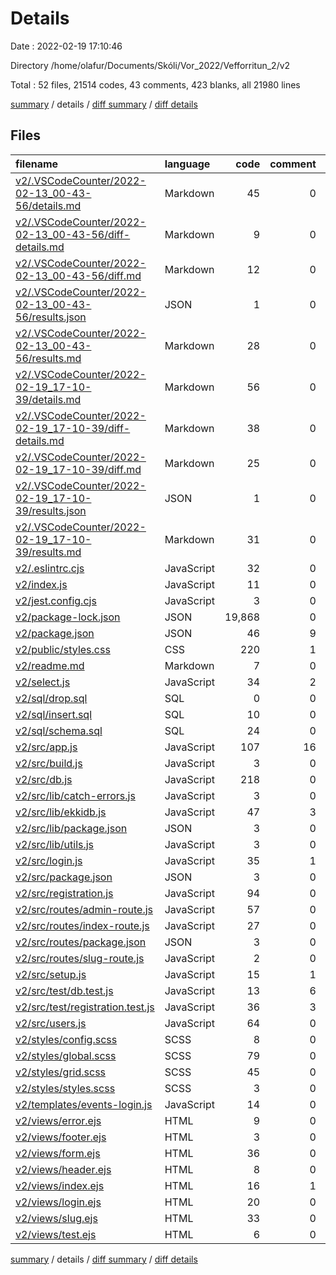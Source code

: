 # Details

Date : 2022-02-19 17:10:46

Directory /home/olafur/Documents/Skóli/Vor_2022/Vefforritun_2/v2

Total : 52 files, 21514 codes, 43 comments, 423 blanks, all 21980 lines

[summary](results.md) / details / [diff summary](diff.md) / [diff details](diff-details.md)

## Files

| filename                                                                                                        | language   |   code | comment | blank |  total |
| :-------------------------------------------------------------------------------------------------------------- | :--------- | -----: | ------: | ----: | -----: |
| [v2/.VSCodeCounter/2022-02-13_00-43-56/details.md](/v2/.VSCodeCounter/2022-02-13_00-43-56/details.md)           | Markdown   |     45 |       0 |     6 |     51 |
| [v2/.VSCodeCounter/2022-02-13_00-43-56/diff-details.md](/v2/.VSCodeCounter/2022-02-13_00-43-56/diff-details.md) | Markdown   |      9 |       0 |     6 |     15 |
| [v2/.VSCodeCounter/2022-02-13_00-43-56/diff.md](/v2/.VSCodeCounter/2022-02-13_00-43-56/diff.md)                 | Markdown   |     12 |       0 |     7 |     19 |
| [v2/.VSCodeCounter/2022-02-13_00-43-56/results.json](/v2/.VSCodeCounter/2022-02-13_00-43-56/results.json)       | JSON       |      1 |       0 |     0 |      1 |
| [v2/.VSCodeCounter/2022-02-13_00-43-56/results.md](/v2/.VSCodeCounter/2022-02-13_00-43-56/results.md)           | Markdown   |     28 |       0 |     7 |     35 |
| [v2/.VSCodeCounter/2022-02-19_17-10-39/details.md](/v2/.VSCodeCounter/2022-02-19_17-10-39/details.md)           | Markdown   |     56 |       0 |     6 |     62 |
| [v2/.VSCodeCounter/2022-02-19_17-10-39/diff-details.md](/v2/.VSCodeCounter/2022-02-19_17-10-39/diff-details.md) | Markdown   |     38 |       0 |     6 |     44 |
| [v2/.VSCodeCounter/2022-02-19_17-10-39/diff.md](/v2/.VSCodeCounter/2022-02-19_17-10-39/diff.md)                 | Markdown   |     25 |       0 |     7 |     32 |
| [v2/.VSCodeCounter/2022-02-19_17-10-39/results.json](/v2/.VSCodeCounter/2022-02-19_17-10-39/results.json)       | JSON       |      1 |       0 |     0 |      1 |
| [v2/.VSCodeCounter/2022-02-19_17-10-39/results.md](/v2/.VSCodeCounter/2022-02-19_17-10-39/results.md)           | Markdown   |     31 |       0 |     7 |     38 |
| [v2/.eslintrc.cjs](/v2/.eslintrc.cjs)                                                                           | JavaScript |     32 |       0 |     1 |     33 |
| [v2/index.js](/v2/index.js)                                                                                     | JavaScript |     11 |       0 |     5 |     16 |
| [v2/jest.config.cjs](/v2/jest.config.cjs)                                                                       | JavaScript |      3 |       0 |     1 |      4 |
| [v2/package-lock.json](/v2/package-lock.json)                                                                   | JSON       | 19,868 |       0 |     1 | 19,869 |
| [v2/package.json](/v2/package.json)                                                                             | JSON       |     46 |       9 |     1 |     56 |
| [v2/public/styles.css](/v2/public/styles.css)                                                                   | CSS        |    220 |       1 |    47 |    268 |
| [v2/readme.md](/v2/readme.md)                                                                                   | Markdown   |      7 |       0 |     7 |     14 |
| [v2/select.js](/v2/select.js)                                                                                   | JavaScript |     34 |       2 |    11 |     47 |
| [v2/sql/drop.sql](/v2/sql/drop.sql)                                                                             | SQL        |      0 |       0 |     1 |      1 |
| [v2/sql/insert.sql](/v2/sql/insert.sql)                                                                         | SQL        |     10 |       0 |     3 |     13 |
| [v2/sql/schema.sql](/v2/sql/schema.sql)                                                                         | SQL        |     24 |       0 |     4 |     28 |
| [v2/src/app.js](/v2/src/app.js)                                                                                 | JavaScript |    107 |      16 |    35 |    158 |
| [v2/src/build.js](/v2/src/build.js)                                                                             | JavaScript |      3 |       0 |     2 |      5 |
| [v2/src/db.js](/v2/src/db.js)                                                                                   | JavaScript |    218 |       0 |    47 |    265 |
| [v2/src/lib/catch-errors.js](/v2/src/lib/catch-errors.js)                                                       | JavaScript |      3 |       0 |     1 |      4 |
| [v2/src/lib/ekkidb.js](/v2/src/lib/ekkidb.js)                                                                   | JavaScript |     47 |       3 |    15 |     65 |
| [v2/src/lib/package.json](/v2/src/lib/package.json)                                                             | JSON       |      3 |       0 |     1 |      4 |
| [v2/src/lib/utils.js](/v2/src/lib/utils.js)                                                                     | JavaScript |      3 |       0 |     1 |      4 |
| [v2/src/login.js](/v2/src/login.js)                                                                             | JavaScript |     35 |       1 |    10 |     46 |
| [v2/src/package.json](/v2/src/package.json)                                                                     | JSON       |      3 |       0 |     1 |      4 |
| [v2/src/registration.js](/v2/src/registration.js)                                                               | JavaScript |     94 |       0 |    23 |    117 |
| [v2/src/routes/admin-route.js](/v2/src/routes/admin-route.js)                                                   | JavaScript |     57 |       0 |    20 |     77 |
| [v2/src/routes/index-route.js](/v2/src/routes/index-route.js)                                                   | JavaScript |     27 |       0 |     7 |     34 |
| [v2/src/routes/package.json](/v2/src/routes/package.json)                                                       | JSON       |      3 |       0 |     1 |      4 |
| [v2/src/routes/slug-route.js](/v2/src/routes/slug-route.js)                                                     | JavaScript |      2 |       0 |     2 |      4 |
| [v2/src/setup.js](/v2/src/setup.js)                                                                             | JavaScript |     15 |       1 |     9 |     25 |
| [v2/src/test/db.test.js](/v2/src/test/db.test.js)                                                               | JavaScript |     13 |       6 |     6 |     25 |
| [v2/src/test/registration.test.js](/v2/src/test/registration.test.js)                                           | JavaScript |     36 |       3 |    12 |     51 |
| [v2/src/users.js](/v2/src/users.js)                                                                             | JavaScript |     64 |       0 |    19 |     83 |
| [v2/styles/config.scss](/v2/styles/config.scss)                                                                 | SCSS       |      8 |       0 |     2 |     10 |
| [v2/styles/global.scss](/v2/styles/global.scss)                                                                 | SCSS       |     79 |       0 |    19 |     98 |
| [v2/styles/grid.scss](/v2/styles/grid.scss)                                                                     | SCSS       |     45 |       0 |    10 |     55 |
| [v2/styles/styles.scss](/v2/styles/styles.scss)                                                                 | SCSS       |      3 |       0 |     1 |      4 |
| [v2/templates/events-login.js](/v2/templates/events-login.js)                                                   | JavaScript |     14 |       0 |     1 |     15 |
| [v2/views/error.ejs](/v2/views/error.ejs)                                                                       | HTML       |      9 |       0 |     4 |     13 |
| [v2/views/footer.ejs](/v2/views/footer.ejs)                                                                     | HTML       |      3 |       0 |     1 |      4 |
| [v2/views/form.ejs](/v2/views/form.ejs)                                                                         | HTML       |     36 |       0 |     6 |     42 |
| [v2/views/header.ejs](/v2/views/header.ejs)                                                                     | HTML       |      8 |       0 |     2 |     10 |
| [v2/views/index.ejs](/v2/views/index.ejs)                                                                       | HTML       |     16 |       1 |     5 |     22 |
| [v2/views/login.ejs](/v2/views/login.ejs)                                                                       | HTML       |     20 |       0 |     7 |     27 |
| [v2/views/slug.ejs](/v2/views/slug.ejs)                                                                         | HTML       |     33 |       0 |    14 |     47 |
| [v2/views/test.ejs](/v2/views/test.ejs)                                                                         | HTML       |      6 |       0 |     5 |     11 |

[summary](results.md) / details / [diff summary](diff.md) / [diff details](diff-details.md)
